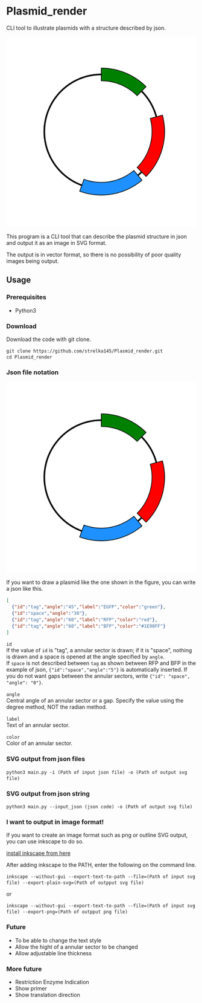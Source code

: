 # Plasmid_render
CLI tool to illustrate plasmids with a structure described by json.

![Example Image](/test/SVG.svg)

This program is a CLI tool that can describe the plasmid structure in json and output it as an image in SVG format.  

The output is in vector format, so there is no possibility of poor quality images being output.

## Usage

### Prerequisites
- Python3

### Download
Download the code with git clone.

```
git clone https://github.com/strelka145/Plasmid_render.git
cd Plasmid_render
```

### Json file notation

![Example Image](/test/SVG.svg)

If you want to draw a plasmid like the one shown in the figure, you can write a json like this.

```json
[
  {"id":"tag","angle":"45","label":"EGFP","color":"green"},
  {"id":"space","angle":"30"},
  {"id":"tag","angle":"60","label":"RFP","color":"red"},
  {"id":"tag","angle":"60","label":"BFP","color":"#1E90FF"}
]
```

`id`  
If the value of `id` is "tag", a annular sector is drawn; if it is "space", nothing is drawn and a space is opened at the angle specified by `angle`.  
If `space` is not described between `tag` as shown between RFP and BFP in the example of json, `{"id":"space","angle":"5"}` is automatically inserted. If you do not want gaps between the annular sectors, write `{"id": "space", "angle": "0"}`.  

`angle`  
Central angle of an annular sector or a gap. Specify the value using the degree method, NOT the radian method.

`label`  
Text of an annular sector.

`color`  
Color of an annular sector.

### SVG output from json files

```
python3 main.py -i (Path of input json file) -o (Path of output svg file)
```

### SVG output from json string

```
python3 main.py --input_json (json code) -o (Path of output svg file)
```

### I want to output in image format!
If you want to create an image format such as png or outline SVG output, you can use inkscape to do so.

[install inkscape from here](https://inkscape.org/release/)

After adding inkscape to the PATH, enter the following on the command line.

```
inkscape --without-gui --export-text-to-path --file=(Path of input svg file) --export-plain-svg=(Path of outpput svg file)
```

or

```
inkscape --without-gui --export-text-to-path --file=(Path of input svg file) --export-png=(Path of outpput png file)
```

### Future
- To be able to change the text style
- Allow the hight of a annular sector to be changed
- Allow adjustable line thickness

### More future
- Restriction Enzyme Indication
- Show primer
- Show translation direction
